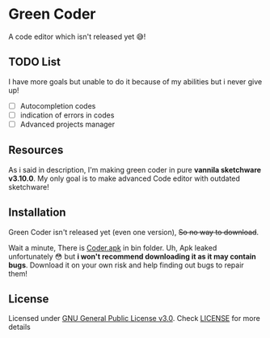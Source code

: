 # Green Coder
A code editor which isn't released yet 😅!

## TODO List
I have more goals but unable to do it because of my abilities but i never give up!

- [ ] Autocompletion codes
- [ ] indication of errors in codes
- [ ] Advanced projects manager

## Resources
As i said in description, I'm making green coder in pure **vannila sketchware v3.10.0**. My only goal is to make advanced Code editor with outdated sketchware!

## Installation
Green Coder isn't released yet (even one version), ~~So no way to download~~. 

Wait a minute, There is [Coder.apk](bin/coder.apk) in bin folder. Uh, Apk leaked unfortunately 😳 but **i won't recommend downloading it as it may contain bugs**. Download it on your own risk and help finding out bugs to repair them!

## License
Licensed under [GNU General Public License v3.0](https://www.gnu.org/licenses/gpl-3.0.en.html). Check [LICENSE](LICENSE) for more details
